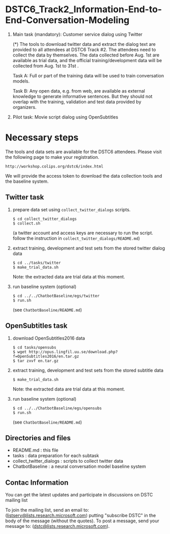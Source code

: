 # DSTC6_Track2_Information-End-to-End-Conversation-Modeling

1. Main task (mandatory): Customer service dialog using Twitter

    (*) The tools to download twitter data and extract the dialog text are provided to all attendees at DSTC6 Track #2. 
      The attendees need to collect the data by themselves. The data collected before Aug. 1st are available as trial data, 
      and the official training/development data will be collected from Aug. 1st to 31st .

    Task A: Full or part of the training data will be used to train conversation models.

    Task B: Any open data, e.g. from web, are available as external knowledge to generate informative sentences. But they should not overlap
with the training, validation and test data provided by organizers.

2. Pilot task: Movie script dialog using OpenSubtitles

# Necessary steps

The tools and data sets are available for the DSTC6 attendees. 
Please visit the following page to make your registration.

    http://workshop.colips.org/dstc6/index.html

We will provide the access token to download the data collection tools and the baseline system.

## Twitter task

1. prepare data set using `collect_twitter_dialogs` scripts.

    ```
    $ cd collect_twitter_dialogs
    $ collect.sh
    ```
    (a twitter account and access keys are necessary to run the script. follow the instruction in `collect_twitter_dialogs/README.md`)
   
2. extract training, development and test sets from the stored twitter dialog data
    
    ```
    $ cd ../tasks/twitter
    $ make_trial_data.sh
    ```
    
    Note: the extracted data are trial data at this moment.

3. run baseline system (optional)

    ```
    $ cd ../../ChatbotBaseline/egs/twitter
    $ run.sh
    ```
    
    (see `ChatbotBaseline/README.md`)

## OpenSubtitles task

1. download OpenSubtitles2016 data

    ```
    $ cd tasks/opensubs
    $ wget http://opus.lingfil.uu.se/download.php?f=OpenSubtitles2016/en.tar.gz
    $ tar zxvf en.tar.gz
    ```

2. extract training, development and test sets from the stored subtitle data 

    ```
    $ make_trial_data.sh
    ```
    Note: the extracted data are trial data at this moment.

3. run baseline system (optional)

    ```
    $ cd ../../ChatbotBaseline/egs/opensubs
    $ run.sh
    ```
    
    (see `ChatbotBaseline/README.md`)
    
## Directories and files
* README.md : this file
* tasks : data preparation for each subtask
* collect_twitter_dialogs : scripts to collect twitter data
* ChatbotBaseline : a neural conversation model baseline system

## Contac Information 
You can get the latest updates and participate in discussions on DSTC mailing list

To join the mailing list, send an email to: (listserv@lists.research.microsoft.com) putting "subscribe DSTC" in the body of the message (without the quotes). To post a message, send your message to: (dstc@lists.research.microsoft.com).
